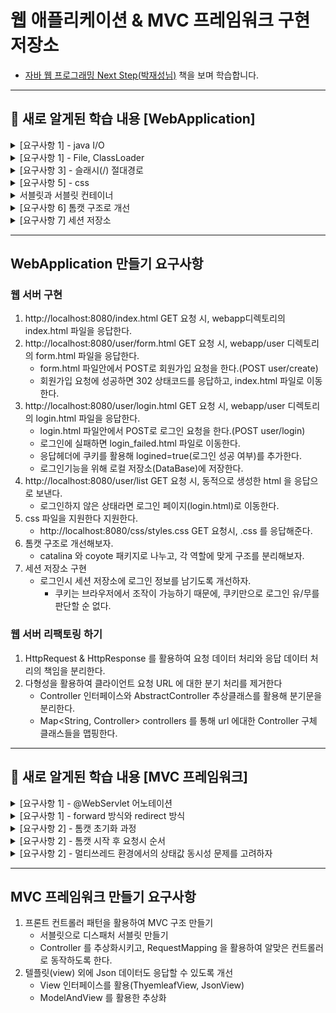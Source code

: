 # 웹 애플리케이션 & MVC 프레임워크 구현 저장소

- [자바 웹 프로그래밍 Next Step(박재성님)](https://product.kyobobook.co.kr/detail/S000001624682) 책을 보며 학습합니다.

---
## 🌱 새로 알게된 학습 내용 [WebApplication]

<details>
    <summary> [요구사항 1] - java I/O </summary>


- 스트림 : 자바의 입/출력을 담당
  - 입력 : 네트워크, 파일읽기, 키보드
  - 출력 : 네트워크, 파일쓰기, 모니터
- 바이트 스트림 / 문자 스트림 
  - 바이트 스트림
    - InputStream, OutputStream
  - 문자 스트림
    - Reader, Writer
  - write를 할 byte보다는 byte[]를 보내서 한번의 I/O작업으로 많은 데이터를 보내도록 해야 유리하다.
  - 스트림 사용 후에는 메모리에서 자원을 해제하자.(try-with-resources 구문 유용(java 9이상))
    - 왜? 스트림을 장시간 열어놓으면 파일, 포트 등의 리소스에서 누수(leak)이 발생할 수 있다.
      - 파일, 포트를 점유중이면, 다른곳에서 점유해서 사용할 수가 없음.
      - 동시 열 수 있는 파일 수 폭은 포트 수 로 인해 영향을 미칠 수 있음.

- 실습에서 InputStream을 "문자" 형식으로 읽기 위해 Reader로 변환하였다.
  - 어떻게?
  - 보조 스트림 : 다른 스트림과 연결되어 편리한 기능 제공
    - 아래는 InputStreamReader라는 보조스트림을 사용하고 있음.
    - 네트워크소켓 -> InputStream -> InputStreamReader -> Reader -> 프로그램
    ```java
    BufferedReader br = new BufferedReader(new InputStreamReader(in, StandardCharsets.UTF_8));
    ```
  - BufferedReader : 커널영역의 버퍼를 사용하여 입력 성능을 향상시킨다.
    - 버퍼 크기를 지정하지 않으면 기본 크기는 8KB
    - 문자를 행 단위로 읽을 수 있도록 메서드도 제공해줌(장점)
  - 어떻게?
    - 프로그램과 입/출력 소스 사이에 버퍼를 둔다.
    - 프로그램은 입/출력과의 상호작용이 아니라, 메모리상의 버퍼라는 중간자와 작업하여 실행 성능을 높인다.
    - 버퍼에 일정량의 데이터가 쌓이면, 한번에 입력받거나 출력해서 성능을 향상 시킨다.
      - 버퍼에 쓰는 작업이 속도가 빠름.
      - 잦은 I/O보다 많은 데이터로 한번의 I/O가 성능에 유리.
    - 버퍼를사용할 경우에는 마지막에 flush()를 통해 버퍼에 남아있는 내용을 전송해주자.
      - 왜? 스트림은 동기(synchronous)로 동작하므로, 버퍼가 찰때까지 대기하게 되고, 데드락 상태가 될 수 있다.
      - 즉, 마지막 남은 데이터를 버퍼에서 전부 강제로 전송함으로써, 버퍼를 비우고 대기(동기방식) 상태에서 빠져나와야 한다.

</details>

<details>
    <summary> [요구사항 1] - File, ClassLoader </summary>

- Files : 파일과 디렉토리 정보를 가지고 있다.(vs File 보다 조금 더 많은 기능을 제공해줌)
    - 정적 메서드로 구성되어있고, "운영체제 파일 시스템"에게 작업을 수행하도록 "위임".
- ClassLoader : JVM이 메모리에 객체를 로드하기위해 사용하는 클래스로더 객체
  - getResource() 메서드를 보면 부모가 있으면 재귀적으로 최상위 부모의 url을 찾아낸다.
  - 최상위 부모 url을 찾았다면, BootLoader.findResource(name); 로 해당 파일의 url을 찾아낸다.
    - 결국 특정 경로의 파일을 찾아내는 과정은 ClassLoader 에게 위임한다.
  - 찾은 url경로를 통해 File, Files 를 사용해 파일을 찾을 수 있다.

</details>

<details>
    <summary> [요구사항 3] - 슬래시(/) 절대경로</summary>

- "Location: /user/login.html \r\n"
  - 경로의 맨 앞에 슬래시(/)를 붙여주면 절대경로로 동작한다.
- "Location: user/login.html \r\n"
  - 경로의 맨 앞에 슬래시를 붙여주지 않으면 상대경로로 동작한다.
  - ex) localhost:8080/user/login.html 에서 상대경로로 이동하면 localhost:8080/user/user/login.html 이 된다.
- html 의 \<a> 태그의 src 에서도 슬래시(/)가 있어야 절대경로로 동작한다.
  - \<a href="/user/login.html" role="button">로그인 페이지\</a>

</details>

<details>
    <summary> [요구사항 5] - css</summary>

- <link rel="stylesheet" href="/css/styles.css"> 는 현재 html 에 적용할 css 파일을 요청하는 링크이다.
- html 파일을 불러오면 브라우저가 GET / localhost:8080/css/styles.css 로 css 파일도 받아온다.
    - 개발자 도구를 확인하면 index.html 과 styles.css 파일을 받아오기 위해 2번의 네트워크 통신이 이루어졌다.

</details>

<details>
    <summary> 서블릿과 서블릿 컨테이너</summary></summary>

- 서블릿 : 앞에서 구현한 요청/응답에 대한 모든 것을 추상화 시켜놓은 인터페이스
- 서블릿 컨테이너 : 서블릿 객체에 대해 생성, 초기화, 호출, 종료 의 라이프사이클을 관리해준다.
  - 서블릿 컨테이너의 대표적인 예시로 Tomcat 이 있다.

![img.png](img/servlet.png)

</details>

<details>
    <summary> [요구사항 6] 톰캣 구조로 개선</summary>

- 톰캣 안에는 catalina 와 coyote 가 존재한다.
- catalina
  - 톰캣에서 서블릿 컨테이너 역할을 수행한다.
  - 즉, coyote의 커넥터로부터 받은 모든 요청을 받고 응답해주는 역할을 수행한다.
- coyote
  - HTTP 1.1 과 2를 웹서버로 지원하는 톰캣용 커넥터이다.
  - 즉, 클라이언트와 실제 통신 처리를 담당한다.

</details>

<details>
    <summary> [요구사항 7] 세션 저장소 </summary>

- 쿠키 : Set-Cooke 를 통해 상태를 유지할 수 있다.
  - 그러나 브라우저에서 쿠키값을 확인하거나 조작할 수 있으므로, 보안상 취약하다.
  - 즉, 쿠키로 중요한 개인정보를 전달하는 행위는 위험할 수 있다.
- 세션 : 쿠키의 단점을 보안하기위해 상태값을 브라우저가 아닌 "서버" 에 저장한다.
  - 클라이언트마다 "고유한 아이디"를 발급하고 Set-Cookie 헤더를 통해 전달한다.
  - 세션은 상태를 저장만 하고, 클라이언트에게 전달할 때에는 결국 쿠키를 이용한다.

</details>

---
## WebApplication 만들기 요구사항

### 웹 서버 구현
1. http://localhost:8080/index.html GET 요청 시, webapp디렉토리의 index.html 파일을 응답한다.
2. http://localhost:8080/user/form.html GET 요청 시, webapp/user 디렉토리의 form.html 파일을 응답한다.
   - form.html 파일안에서 POST로 회원가입 요청을 한다.(POST user/create)
   - 회원가입 요청에 성공하면 302 상태코드를 응답하고, index.html 파일로 이동한다.
3. http://localhost:8080/user/login.html GET 요청 시, webapp/user 디렉토리의 login.html 파일을 응답한다.
   - login.html 파일안에서 POST로 로그인 요청을 한다.(POST user/login)
   - 로그인에 실패하면 login_failed.html 파일로 이동한다.
   - 응답헤더에 쿠키를 활용해 logined=true(로그인 성공 여부)를 추가한다.
   - 로그인기능을 위해 로컬 저장소(DataBase)에 저장한다.
4. http://localhost:8080/user/list GET 요청 시, 동적으로 생성한 html 을 응답으로 보낸다.
   - 로그인하지 않은 상태라면 로그인 페이지(login.html)로 이동한다.
5. css 파일을 지원한다 지원한다.
    - http://localhost:8080/css/styles.css GET 요청시, .css 를 응답해준다.
6. 톰캣 구조로 개선해보자.
   - catalina 와 coyote 패키지로 나누고, 각 역할에 맞게 구조를 분리해보자.
7. 세션 저장소 구현
   - 로그인시 세션 저장소에 로그인 정보를 남기도록 개선하자.
     - 쿠키는 브라우저에서 조작이 가능하기 때문에, 쿠키만으로 로그인 유/무를 판단할 순 없다.

### 웹 서버 리팩토링 하기
1. HttpRequest & HttpResponse 를 활용하여 요청 데이터 처리와 응답 데이터 처리의 책임을 분리한다.
2. 다형성을 활용하여 클라이언트 요청 URL 에 대한 분기 처리를 제거한다
   - Controller 인터페이스와 AbstractController 추상클래스를 활용해 분기문을 분리한다.
   - Map<String, Controller> controllers 를 통해 url 에대한 Controller 구체 클래스들을 맵핑한다.


---
## 🌱 새로 알게된 학습 내용 [MVC 프레임워크]
<details>
    <summary> [요구사항 1] - @WebServlet 어노테이션 </summary>

```java
@WebServlet(name = "dispatcher", urlPatterns = "/", loadOnStartup = 1)
public class DispatcherServlet extends HttpServlet {

    private static final Logger log = LoggerFactory.getLogger(DispatcherServlet.class);

    @Override
    protected void service(HttpServletRequest request, HttpServletResponse response) throws IOException {
        log.info("DispatcherServlet->service()");
    }
}
```
- urlPatterns 를 "/"로 설정해서 모든 요청이 이 서블릿으로 들어오도록 한다.
  - 즉, 여기서 DispatcherServlet 은 어떤 요청이든 전부 받아들여서 service() 메서드를 호출한다.
- loadOnStartup 은 뭘까?
  - 정수값을 가지며 서블릿 초기화 순서를 나타낸다.(숫자가 낮을수록 먼저 초기화 된다)
  - 만약 지정해주지 않으면 첫 요청이 들어올 때 초기화 되어버린다.
    - 첫 요청시 서블릿이 초기화 되는 비용으로 인해 속도가 느려질 수 도 있다.(그래서 미리 초기화하는 것)

</details>

<details>
    <summary> [요구사항 1] - forward 방식와 redirect 방식 </summary>

- 리다이렉트 경로로 요청이 들어오면 2가지 방식으로 처리하는 방법을 생각해볼 수 있다.
  - redirect : 클라이언트(브라우저)에게 302 응답과 Location(리다이렉트할 url) 정보를 응답해주고, 새로운 경로로 요청을 유도한다.
    - 이 경우 브라우저는 302 응답을 받고 곧바로 서버에게 새로운 경로로 요청을 보낸다.
    - 새롭게 요청을 보내기 때문에 브라우저의 주소창이 새로운 리다이렉트 경로로 변경된다.
  - forward : 서버내부에서 리다이렉트 경로를 찾아내고 곧바로 리다이렉트 경로로 서블릿에게 요청하거나 뷰를 반환한다.
    - 이 경우에는 브라우저상의 요청 주소값이 리다이렉트된 값으로 변경되지 않는다.
</details>

<details>
    <summary> [요구사항 2] - 톰캣 초기화 과정 </summary>

1. 톰캣 실행시 ServletContext 객체 초기화(jakarta.servlet.ServletContext) → 컨텍스트 리스너의 contextInitialized 메서드 호출
    - ServletContextListener(인터페이스)를 구현한다.
    - @WebListener : 서블릿 컨텍스트가 Listener 클래스라고 인식할 수 있게 해준다.
    - 톰캣 시작 직후 실행되고 초기값 혹은 초기 설정을 정의하는데 사용할 수 있고, 디스패처 서블릿보다 먼저 동작한다.

    ```java
    @WebListener
    public class ContextLoaderListener implements ServletContextListener {
    
        private static final Logger log = LoggerFactory.getLogger(ContextLoaderListener.class);
    
        @Override
        public void contextInitialized(ServletContextEvent sce) {
            log.info("Tomcat init");
    
            ThymeleafConfig.initialize();
        }
    
        @Override
        public void contextDestroyed(ServletContextEvent sce) {
            log.info("Tomcat stopped successfully");
        }
    }
    
    ```

2. 디스페처 서블릿 초기화 메서드를 실행한다. (loadOnStartup을 1로 설정했기 때문 → 설정 안하면 최초 요청할 때 생성됨.)
3. 디스페처 초기화시 RequestMapping 인스턴스 생성 및 초기화

</details>

<details>
    <summary> [요구사항 2] - 톰캣 시작 후 요청시 순서 </summary>

1. 디스패처 서블릿 전에 Filter 를 구현한 doFilter() 메서드를 호출한다.
   - 아래에는 정적 파일의 경우 디스페처 서블릿으로 보내지 않고,  서블릿 컨텍스트의 default라는 기본 디스페처에 forward 해버린다.
   - 이 경우 기본 경로로 설정한 webapps 안에서 해당 리소스를 찾아서 응답해주게 된다.
    ```java
    @WebFilter("/*")
    public class ResourceFilter implements Filter {
    
        private static final Logger log = LoggerFactory.getLogger(ResourceFilter.class);
        private static final List<String> resourcePrefixs = new ArrayList<>();
    
        static {
            resourcePrefixs.add("/css");
            resourcePrefixs.add("/js");
            resourcePrefixs.add("/fonts");
            resourcePrefixs.add("/images");
            resourcePrefixs.add("/favicon.ico");
        }
    
        private RequestDispatcher defaultRequestDispatcher;
    
        @Override
        public void init(FilterConfig filterConfig) throws ServletException {
            log.info("ResourceFilter init");
            this.defaultRequestDispatcher = filterConfig.getServletContext().getNamedDispatcher("default");
        }
    
        @Override
        public void doFilter(ServletRequest servletRequest, ServletResponse servletResponse, FilterChain filterChain) throws IOException, ServletException {
            HttpServletRequest req = (HttpServletRequest) servletRequest;
            String path = req.getRequestURI().substring(req.getContextPath().length());
            if (isResourceUrl(path)) {
                log.info("request static resource : {}", path);
                defaultRequestDispatcher.forward(servletRequest, servletResponse);
                return;
            }
    
            filterChain.doFilter(servletRequest, servletResponse);
        }
    
        @Override
        public void destroy() {
            log.info("ResourceFilter destroy");
        }
    
        private boolean isResourceUrl(String url) {
            return resourcePrefixs.stream()
                    .anyMatch(url::startsWith);
        }
    
    }
    ```
2. “/’로 설정된 디스페처 서블릿의 service() 메서드가 실행된다.
3. service()에서 각 요청 URL에 해당하는 Controller 타입 객체를 받는다.(RequestMapping 을 통해 가져옴)
4. Controller의 execute() 메서드를 실행하고, ModelAndView를 반환받는다.
5. ModelAndView에서 view와 model을 꺼내고, view.render() 메서드에 model을 넘겨준다.
   - 내부적으로 render는 jsonView, ThymeleafView에 따라 적절히 응답한다.


</details>

<details>
    <summary> [요구사항 2] - 멀티쓰레드 환경에서의 상태값 동시성 문제를 고려하자 </summary>

- 아래의 코드에서 ShowController는 디스페처 서블릿이 인스턴스를 단 1개만 만든다.
- 하지만 실제 여러 쓰레드의 요청이 들어와 execute()를 실행하면서 필드에 경쟁상태 발생한다.
```java
public class ShowController extends AbstractController {
    private QuestionDao questionDao = new QuestionDao();
    private AnswerDao answerDao = new AnswerDao();
    private Question question;
    private List<Answer> answers;

    @Override
    public ModelAndView execute(HttpServletRequest req, HttpServletResponse response) throws Exception {
        Long questionId = Long.parseLong(req.getParameter("questionId"));

        question = questionDao.findById(questionId);
        answers = answerDao.findAllByQuestionId(questionId);

        ModelAndView mav = jspView("/qna/show.jsp");
        mav.addObject("question", question);
        mav.addObject("answers", answers);
        return mav;
    }
}
```

```java
public class ShowController extends AbstractController {
    private QuestionDao questionDao = new QuestionDao();
    private AnswerDao answerDao = new AnswerDao();

    @Override
    public ModelAndView execute(HttpServletRequest req, HttpServletResponse response) throws Exception {
        Long questionId = Long.parseLong(req.getParameter("questionId"));

        private Question question = questionDao.findById(questionId);
        private List<Answer> answers = answerDao.findAllByQuestionId(questionId);

        ModelAndView mav = jspView("/qna/show.jsp");
        mav.addObject("question", question);
        mav.addObject("answers", answers);
        return mav;
    }
}
```
- 클래스 필드가 상태값을 가진다면 동시성을 항상 주의해야한다.
  - 상태값을 가지지 않는다면? 싱글톤클래스로 관리하면 효율적이다.
  - ex) JdbcTemplate, ShowController, Repository 등
- 결국 스프링 프레임워크에서 Bean으로 관리하는 객체들이 모두 싱글톤인 이유가 바로 이것이다.(상태값을 가지지 않는 공통 사용 클래스들)

</details>



---

## MVC 프레임워크 만들기 요구사항
1. 프론트 컨트롤러 패턴을 활용하여 MVC 구조 만들기 
   - 서블릿으로 디스패처 서블릿 만들기
   - Controller 를 추상화시키고, RequestMapping 을 활용하여 알맞은 컨트롤러로 동작하도록 한다.
2. 텔플릿(view) 외에 Json 데이터도 응답할 수 있도록 개선
   - View 인터페이스를 활용(ThyemleafView, JsonView)
   - ModelAndView 를 활용한 추상화